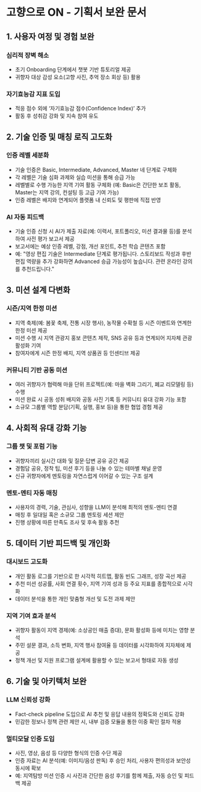 # 고향으로 ON - 기획서 보완 문서

## 1\. 사용자 여정 및 경험 보완

### 심리적 장벽 해소

* 초기 Onboarding 단계에서 챗봇 기반 튜토리얼 제공
* 귀향자 대상 감성 요소(고향 사진, 추억 장소 회상 등) 활용

### 자기효능감 지표 도입

* 적응 점수 외에 ‘자기효능감 점수(Confidence Index)’ 추가
* 활동 후 성취감 강화 및 지속 참여 유도

## 2\. 기술 인증 및 매칭 로직 고도화



### 인증 레벨 세분화

* 기술 인증은 Basic, Intermediate, Advanced, Master 네 단계로 구체화
* 각 레벨은 기술 심화 과제와 실습 미션을 통해 승급 가능
* 레벨별로 수행 가능한 지역 기여 활동 구체화 (예: Basic은 간단한 보조 활동, Master는 지역 강의, 컨설팅 등 고급 기여 가능)
* 인증 레벨은 배지와 연계되어 플랫폼 내 신뢰도 및 평판에 직접 반영

### AI 자동 피드백

* 기술 인증 신청 시 AI가 제출 자료(예: 이력서, 포트폴리오, 미션 결과물 등)를 분석하여 사전 평가 보고서 제공
* 보고서에는 예상 인증 레벨, 강점, 개선 포인트, 추천 학습 콘텐츠 포함
* 예: "영상 편집 기술은 Intermediate 단계로 평가됩니다. 스토리보드 작성과 후반 편집 역량을 추가 강화하면 Advanced 승급 가능성이 높습니다. 관련 온라인 강의를 추천드립니다."



## 3\. 미션 설계 다변화

### 시즌/지역 한정 미션

* 지역 축제(예: 봄꽃 축제, 전통 시장 행사), 농작물 수확철 등 시즌 이벤트와 연계한 한정 미션 제공
* 미션 수행 시 지역 관광지 홍보 콘텐츠 제작, SNS 공유 등과 연계되어 지자체 관광 활성화 기여
* 참여자에게 시즌 한정 배지, 지역 상품권 등 인센티브 제공

### 커뮤니티 기반 공동 미션

* 여러 귀향자가 협력해 마을 단위 프로젝트(예: 마을 벽화 그리기, 폐교 리모델링 등) 수행
* 미션 완료 시 공동 성취 배지와 공동 사진 기록 등 커뮤니티 유대 강화 기능 포함
* 소규모 그룹별 역할 분담(기획, 실행, 홍보 등)을 통한 협업 경험 제공

## 4\. 사회적 유대 강화 기능

### 그룹 챗 및 포럼 기능

* 귀향자끼리 실시간 대화 및 질문·답변 공유 공간 제공
* 경험담 공유, 정착 팁, 미션 후기 등을 나눌 수 있는 테마별 채널 운영
* 신규 귀향자에게 멘토링을 자연스럽게 이어갈 수 있는 구조 설계

### 멘토-멘티 자동 매칭

* 사용자의 경력, 기술, 관심사, 성향을 LLM이 분석해 최적의 멘토-멘티 연결
* 매칭 후 일대일 혹은 소규모 그룹 멘토링 세션 제안
* 진행 상황에 따른 만족도 조사 및 후속 활동 추천

## 5\. 데이터 기반 피드백 및 개인화

### 대시보드 고도화

* 개인 활동 로그를 기반으로 한 시각적 히트맵, 활동 빈도 그래프, 성장 곡선 제공
* 추천 미션 성공률, 사회 연결 횟수, 지역 기여 성과 등 주요 지표를 종합적으로 시각화
* 데이터 분석을 통한 개인 맞춤형 개선 및 도전 과제 제안

### 지역 기여 효과 분석

* 귀향자 활동이 지역 경제(예: 소상공인 매출 증대), 문화 활성화 등에 미치는 영향 분석
* 주민 설문 결과, 소득 변화, 지역 행사 참여율 등 데이터를 시각화하여 지자체에 제공
* 정책 개선 및 지원 프로그램 설계에 활용할 수 있는 보고서 형태로 자동 생성



## 6\. 기술 및 아키텍처 보완

### LLM 신뢰성 강화

* Fact-check pipeline 도입으로 AI 추천 및 응답 내용의 정확도와 신뢰도 강화
* 민감한 정보나 정책 관련 제안 시, 내부 검증 모듈을 통한 이중 확인 절차 적용

### 멀티모달 인증 도입

* 사진, 영상, 음성 등 다양한 형식의 인증 수단 제공
* 인증 자료는 AI 분석(예: 이미지/음성 판독) 후 승인 처리, 사용자 편의성과 보안성 동시에 확보
* 예: 지역탐방 미션 인증 시 사진과 간단한 음성 후기를 함께 제출, 자동 승인 및 피드백 제공

## 

